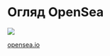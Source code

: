 # Огляд OpenSea

[![](https://img.youtube.com/vi/6ibim0L6PEE/0.jpg)](https://www.youtube.com/watch?v=6ibim0L6PEE)

[opensea.io](https://opensea.io/)
